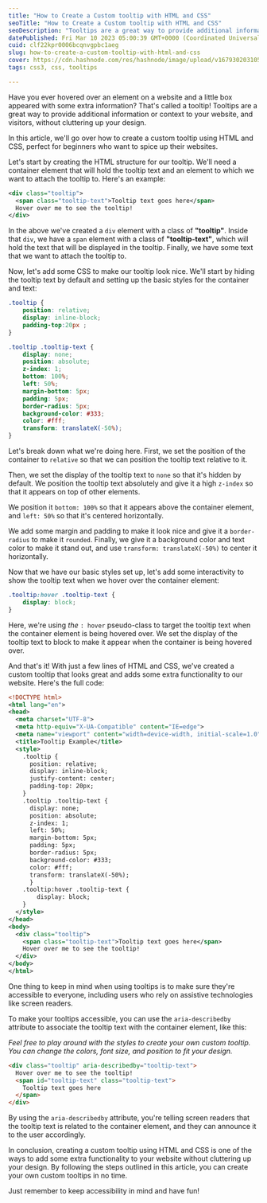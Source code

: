 ```yaml
---
title: "How to Create a Custom tooltip with HTML and CSS"
seoTitle: "How to Create a Custom tooltip with HTML and CSS"
seoDescription: "Tooltips are a great way to provide additional information or context to your website visitors without cluttering up your design."
datePublished: Fri Mar 10 2023 05:00:39 GMT+0000 (Coordinated Universal Time)
cuid: clf22kpr0006bcqnvgpbc1aeg
slug: how-to-create-a-custom-tooltip-with-html-and-css
cover: https://cdn.hashnode.com/res/hashnode/image/upload/v1679302031053/2ec4522f-e869-44ce-883a-0b50c4bd809f.jpeg
tags: css3, css, tooltips

---
```


Have you ever hovered over an element on a website and a little box appeared with some extra information? That's called a tooltip! Tooltips are a great way to provide additional information or context to your website, and visitors, without cluttering up your design.

In this article, we'll go over how to create a custom tooltip using HTML and CSS, perfect for beginners who want to spice up their websites.

Let's start by creating the HTML structure for our tooltip. We'll need a container element that will hold the tooltip text and an element to which we want to attach the tooltip to. Here's an example:

```xml
<div class="tooltip">
  <span class="tooltip-text">Tooltip text goes here</span>
  Hover over me to see the tooltip!
</div>
```

In the above we've created a `div` element with a class of **"tooltip"**. Inside that `div`, we have a `span` element with a class of **"tooltip-text"**, which will hold the text that will be displayed in the tooltip. Finally, we have some text that we want to attach the tooltip to.

Now, let's add some CSS to make our tooltip look nice. We'll start by hiding the tooltip text by default and setting up the basic styles for the container and text:

```css
.tooltip { 
    position: relative; 
    display: inline-block; 
    padding-top:20px ;
}

.tooltip .tooltip-text { 
    display: none; 
    position: absolute; 
    z-index: 1; 
    bottom: 100%; 
    left: 50%; 
    margin-bottom: 5px; 
    padding: 5px; 
    border-radius: 5px; 
    background-color: #333; 
    color: #fff;
    transform: translateX(-50%); 
}
```

Let's break down what we're doing here. First, we set the position of the container to `relative` so that we can position the tooltip text relative to it.

Then, we set the display of the tooltip text to `none` so that it's hidden by default. We position the tooltip text absolutely and give it a high `z-index` so that it appears on top of other elements.

We position it `bottom: 100%` so that it appears above the container element, and `left: 50%` so that it's centered horizontally.

We add some margin and padding to make it look nice and give it a `border-radius` to make it `rounded`. Finally, we give it a background color and text color to make it stand out, and use `transform: translateX(-50%)` to center it horizontally.

Now that we have our basic styles set up, let's add some interactivity to show the tooltip text when we hover over the container element:

```css
.tooltip:hover .tooltip-text { 
    display: block; 
}
```

Here, we're using *the* `: hover` pseudo-class to target the tooltip text when the container element is being hovered over. We set the display of the tooltip text to block to make it appear when the container is being hovered over.

And that's it! With just a few lines of HTML and CSS, we've created a custom tooltip that looks great and adds some extra functionality to our website. Here's the full code:

```xml
<!DOCTYPE html>
<html lang="en">
<head>
  <meta charset="UTF-8">
  <meta http-equiv="X-UA-Compatible" content="IE=edge">
  <meta name="viewport" content="width=device-width, initial-scale=1.0">
  <title>Tooltip Example</title>
  <style>
    .tooltip {
      position: relative;
      display: inline-block;
      justify-content: center;
      padding-top: 20px;
    }
    .tooltip .tooltip-text {
      display: none;
      position: absolute;
      z-index: 1;
      left: 50%;
      margin-bottom: 5px;
      padding: 5px;
      border-radius: 5px;
      background-color: #333;
      color: #fff;
      transform: translateX(-50%);
      }
    .tooltip:hover .tooltip-text {
        display: block;
    }
  </style>
</head>
<body>
  <div class="tooltip">
    <span class="tooltip-text">Tooltip text goes here</span>
    Hover over me to see the tooltip!
  </div>
</body>
</html>
```

One thing to keep in mind when using tooltips is to make sure they're accessible to everyone, including users who rely on assistive technologies like screen readers.

To make your tooltips accessible, you can use the `aria-describedby` attribute to associate the tooltip text with the container element, like this:

*Feel free to play around with the styles to create your own custom tooltip. You can change the colors, font size, and position to fit your design.*

```html
<div class="tooltip" aria-describedby="tooltip-text">
  Hover over me to see the tooltip!
  <span id="tooltip-text" class="tooltip-text">
    Tooltip text goes here
  </span>
</div>
```

By using the `aria-describedby` attribute, you're telling screen readers that the tooltip text is related to the container element, and they can announce it to the user accordingly.

In conclusion, creating a custom tooltip using HTML and CSS is one of the ways to add some extra functionality to your website without cluttering up your design. By following the steps outlined in this article, you can create your own custom tooltips in no time.

Just remember to keep accessibility in mind and have fun!